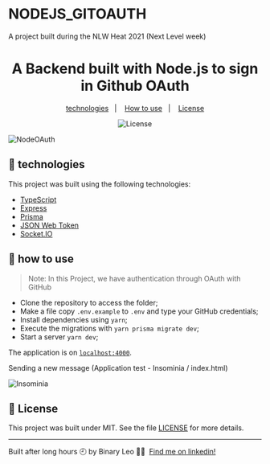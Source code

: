 # NODEJS_GITOAUTH
A project built during the NLW Heat 2021 (Next Level week)


<h1 align="center">A Backend built with Node.js to sign in Github OAuth</h1>

<p align="center">
  <a href="#-technologies">technologies</a>&nbsp;&nbsp;&nbsp;|&nbsp;&nbsp;&nbsp;
  <a href="#-how-to-use">How to use</a>&nbsp;&nbsp;&nbsp;|&nbsp;&nbsp;&nbsp;
  <a href="#-license">License</a>
</p>

<p align="center">
  <img alt="License" src="https://img.shields.io/static/v1?label=license&message=MIT&color=8257E5&labelColor=000000">
</p>

![NodeOAuth](https://user-images.githubusercontent.com/72607039/138567963-a2a2cb53-53ad-429e-97f8-4ff51d00a5ea.gif)




## 🧪 technologies

This project was built using the following technologies:

- [TypeScript](https://www.typescriptlang.org/)
- [Express](https://expressjs.com/pt-br/)
- [Prisma](https://www.prisma.io/)
- [JSON Web Token](https://jwt.io/)
- [Socket.IO](https://socket.io/)

## 🚀 how to use

> Note: In this Project, we have authentication through OAuth with GitHub 

- Clone the repository to access the folder;
- Make a file copy `.env.example` to `.env` and type your GitHub credentials;
- Install dependencies using `yarn`;
- Execute the migrations with `yarn prisma migrate dev`;
- Start a server  `yarn dev`;

The application is on [`localhost:4000`](http://localhost:4000).

Sending a new message (Application test - Insominia / index.html)

![Insominia](https://user-images.githubusercontent.com/72607039/138568937-721c7e18-cc4c-4126-a2b8-53eef2a3c724.gif)


## 📄 License

This project was built under MIT. See the file [LICENSE](LICENSE) for more details.

---

Built after long hours 🕘 by Binary Leo 👋🏻 &nbsp;[Find me on linkedin!](https://www.linkedin.com/in/leonardo-moura-92b513209/)
